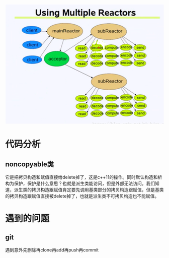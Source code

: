 







![image-20211106163039308](image/image-20211106163039308.png)

 	

# 代码分析



## noncopyable类

它是把拷贝构造和赋值直接给delete掉了，这是c++11的操作。同时默认构造和析构为保护，保护是什么意思？也就是派生类能访问，但是外部无法访问。我们知道，派生类的拷贝构造跟赋值肯定要先调用基类部分的拷贝构造跟赋值，但是基类的拷贝构造跟赋值直接被delete掉了，也就是派生类不可拷贝构造也不能赋值。





# 遇到的问题

## git

遇到意外先删除再clone再add再push再commit